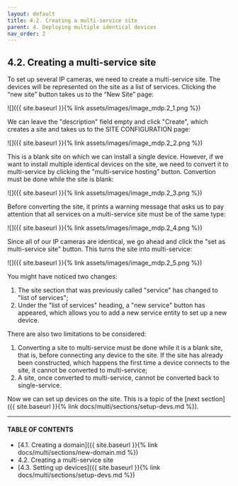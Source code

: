 ```yaml
---
layout: default
title: 4.2. Creating a multi-service site
parent: 4. Deploying multiple identical devices
nav_order: 2
---
```


## 4.2. Creating a multi-service site

To set up several IP cameras, we need to create a multi-service site. The devices will be represented on the site as a list of services. Clicking the “new site” button takes us to the “New Site” page:

![]({{ site.baseurl }}{% link assets/images/image_mdp.2_1.png %})

We can leave the "description" field empty and click "Create", which creates a site and takes us to the SITE CONFIGURATION page:  

![]({{ site.baseurl }}{% link assets/images/image_mdp.2_2.png %})

This is a blank site on which we can install a single device. However, if we want to install multiple identical devices on the site, we need to convert it to multi-service by clicking the "multi-service hosting" button. Convertion must be done while the site is blank:  

![]({{ site.baseurl }}{% link assets/images/image_mdp.2_3.png %})

Before converting the site, it prints a warning message that asks us to pay attention that all services on a multi-service site must be of the same type:  

![]({{ site.baseurl }}{% link assets/images/image_mdp.2_4.png %})

Since all of our IP cameras are identical, we go ahead and click the "set as multi-service site" button. This turns the site into multi-service:  

![]({{ site.baseurl }}{% link assets/images/image_mdp.2_5.png %})

You might have noticed two changes:  
1.	The site section that was previously called "service" has changed to "list of services";
2.	Under the "list of services" heading, a "new service" button has appeared, which allows you to add a new service entity to set up a new device.  

There are also two limitations to be considered:
1.	Converting a site to multi-service must be done while it is a blank site, that is, before connecting any device to the site. If the site has already been constructed, which happens the first time a device connects to the site, it cannot be converted to multi-service;
2.	A site, once converted to multi-service, cannot be converted back to single-service.  

Now we can set up devices on the site. This is a topic of the [next section]({{ site.baseurl }}{% link docs/multi/sections/setup-devs.md %}).

---
#### TABLE OF CONTENTS
* [4.1. Creating a domain]({{ site.baseurl }}{% link docs/multi/sections/new-domain.md %})
* 4.2. Creating a multi-service site
* [4.3. Setting up devices]({{ site.baseurl }}{% link docs/multi/sections/setup-devs.md %})
